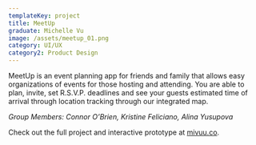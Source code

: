 ```yaml
---
templateKey: project
title: MeetUp
graduate: Michelle Vu
image: /assets/meetup_01.png
category: UI/UX
category2: Product Design
---
```

MeetUp is an event planning app for friends and family that allows easy organizations of events for those hosting and attending. You are able to plan, invite, set R.S.V.P. deadlines and see your guests estimated time of arrival through location tracking through our integrated map.

_Group Members: Connor O’Brien, Kristine Feliciano, Alina Yusupova_

Check out the full project and interactive prototype at [mivuu.co](http://mivuu.co/).

